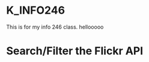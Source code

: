 # K_INFO246
This is for my info 246 class. hellooooo
<!DOCTYPE html>
  <head>
    <meta http-equiv="content-type" content="text/html; charset=utf-8"/>
    <title>Prototype: Flickr API - Display Photos (JSON)</title>
  </head>
  <body>
    <h1>Search/Filter the Flickr API</h1>
    <div id="feed"></div>
    <script type="text/javascript">
    //run function to parse json response, grab title, link, and media values - place in html tags
    function jsonFlickrFeed(fr) {
      var container = document.getElementById("feed");
      var markup = '<h1>' + '<a href="' + fr.link+ '">' + fr.title + '</a>'+ '</h1>';
      for (var i = 0; i < fr.items.length; i++) {
        markup += '<a title="' + fr.items[i].title + '" href="' + fr.items[i].link + '"><img src="' + fr.items[i].media.m + '" alt="' + fr.items[i].title + '"></a>';
      }
      container.innerHTML = markup;
      }
     </script>
     <!-- use script tag to make request to flickr api, specify json format and tag to search -->
     <script type="text/javascript" src="https://api.flickr.com/services/feeds/photos_public.gne?tags=alaac14&format=json"></script>
  </body>
</html>
